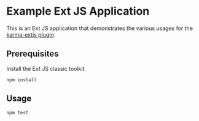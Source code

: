 # Example Ext JS Application

This is an Ext JS application that demonstrates the various usages for the [karma-extjs plugin](https://www.npmjs.com/package/karma-extjs-6s).

## Prerequisites

Install the Ext JS classic toolkit.
```
npm install
```

## Usage

```
npm test
```